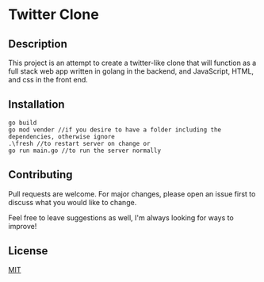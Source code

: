 # Twitter Clone

## Description

This project is an attempt to create a twitter-like clone that will function as a full stack web app written in golang in the backend, and JavaScript, HTML, and css in the front end.



## Installation

```
go build 
go mod vender //if you desire to have a folder including the dependencies, otherwise ignore
.\fresh //to restart server on change or
go run main.go //to run the server normally
```

## Contributing
Pull requests are welcome. For major changes, please open an issue first to discuss what you would like to change.

Feel free to leave suggestions as well, I'm always looking for ways to improve!

## License
[MIT](https://choosealicense.com/licenses/mit/)